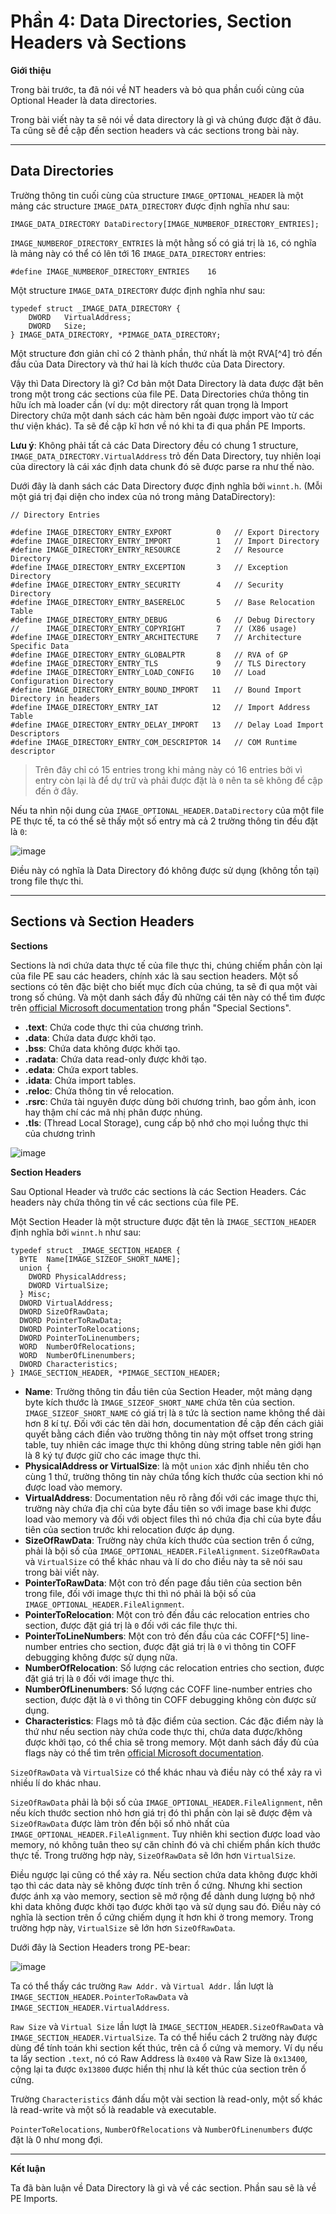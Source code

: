 # Phần 4: Data Directories, Section Headers và Sections

**Giới thiệu**

Trong bài trước, ta đã nói về NT headers và bỏ qua phần cuối cùng của Optional Header là data directories.

Trong bài viết này ta sẽ nói về data directory là gì và chúng được đặt ở đâu. Ta cũng sẽ đề cập đến section headers và các sections trong bài này.

---

## Data Directories
Trường thông tin cuối cùng của structure `IMAGE_OPTIONAL_HEADER` là một mảng các structure `IMAGE_DATA_DIRECTORY` được định nghĩa như sau:
```cpp=
IMAGE_DATA_DIRECTORY DataDirectory[IMAGE_NUMBEROF_DIRECTORY_ENTRIES];
```
`IMAGE_NUMBEROF_DIRECTORY_ENTRIES` là một hằng số có giá trị là `16`, có nghĩa là mảng này có thể có lên tới 16 `IMAGE_DATA_DIRECTORY` entries:
```cpp=
#define IMAGE_NUMBEROF_DIRECTORY_ENTRIES    16
```
Một structure `IMAGE_DATA_DIRECTORY` được định nghĩa như sau:
```cpp=
typedef struct _IMAGE_DATA_DIRECTORY {
    DWORD   VirtualAddress;
    DWORD   Size;
} IMAGE_DATA_DIRECTORY, *PIMAGE_DATA_DIRECTORY;
```
Một structure đơn giản chỉ có 2 thành phần, thứ nhất là một RVA[^4] trỏ đến đầu của Data Directory và thứ hai là kích thước của Data Directory.

Vậy thì Data Directory là gì? Cơ bản một Data Directory là data được đặt bên trong một trong các sections của file PE.
Data Directories chứa thông tin hữu ích mà loader cần (ví dụ: một directory rất quan trọng là Import Directory chứa một danh sách các hàm bên ngoài được import vào từ các thư viện khác). Ta sẽ đề cập kĩ hơn về nó khi ta đi qua phần PE Imports.

**Lưu ý**: Không phải tất cả các Data Directory đều có chung 1 structure, `IMAGE_DATA_DIRECTORY.VirtualAddress` trỏ đến Data Directory, tuy nhiên loại của directory là cái xác định data chunk đó sẽ được parse ra như thế nào.

Dưới đây là danh sách các Data Directory được định nghĩa bởi `winnt.h`. (Mỗi một giá trị đại diện cho index của nó trong mảng DataDirectory):
```cpp=
// Directory Entries

#define IMAGE_DIRECTORY_ENTRY_EXPORT          0   // Export Directory
#define IMAGE_DIRECTORY_ENTRY_IMPORT          1   // Import Directory
#define IMAGE_DIRECTORY_ENTRY_RESOURCE        2   // Resource Directory
#define IMAGE_DIRECTORY_ENTRY_EXCEPTION       3   // Exception Directory
#define IMAGE_DIRECTORY_ENTRY_SECURITY        4   // Security Directory
#define IMAGE_DIRECTORY_ENTRY_BASERELOC       5   // Base Relocation Table
#define IMAGE_DIRECTORY_ENTRY_DEBUG           6   // Debug Directory
//      IMAGE_DIRECTORY_ENTRY_COPYRIGHT       7   // (X86 usage)
#define IMAGE_DIRECTORY_ENTRY_ARCHITECTURE    7   // Architecture Specific Data
#define IMAGE_DIRECTORY_ENTRY_GLOBALPTR       8   // RVA of GP
#define IMAGE_DIRECTORY_ENTRY_TLS             9   // TLS Directory
#define IMAGE_DIRECTORY_ENTRY_LOAD_CONFIG    10   // Load Configuration Directory
#define IMAGE_DIRECTORY_ENTRY_BOUND_IMPORT   11   // Bound Import Directory in headers
#define IMAGE_DIRECTORY_ENTRY_IAT            12   // Import Address Table
#define IMAGE_DIRECTORY_ENTRY_DELAY_IMPORT   13   // Delay Load Import Descriptors
#define IMAGE_DIRECTORY_ENTRY_COM_DESCRIPTOR 14   // COM Runtime descriptor
```
> Trên đây chỉ có 15 entries trong khi mảng này có 16 entries bởi vì entry còn lại là để dự trữ và phải được đặt là `0` nên ta sẽ không để cập đến ở đây.

Nếu ta nhìn nội dung của `IMAGE_OPTIONAL_HEADER.DataDirectory` của một file PE thực tế, ta có thể sẽ thấy một số entry mà cả 2 trường thông tin đều đặt là `0`:

![image](https://hackmd.io/_uploads/B1mm9Y3hp.png)

Điều này có nghĩa là Data Directory đó không được sử dụng (không tồn tại) trong file thực thi.

---

## Sections và Section Headers

**Sections**

Sections là nơi chứa data thực tế của file thực thi, chúng chiếm phần còn lại của file PE sau các headers, chính xác là sau section headers.
Một số sections có tên đặc biệt cho biết mục đích của chúng, ta sẽ đi qua một vài trong số chúng. Và một danh sách đầy đủ những cái tên này có thể tìm được trên [official Microsoft documentation](https://docs.microsoft.com/en-us/windows/win32/debug/pe-format) trong phần "Special Sections".
* **.text**: Chứa code thực thi của chương trình.
* **.data**: Chứa data được khởi tạo.
* **.bss**: Chứa data không được khởi tạo.
* **.radata**: Chứa data read-only được khởi tạo.
* **.edata**: Chứa export tables.
* **.idata**: Chứa import tables.
* **.reloc**: Chứa thông tin về relocation.
* **.rsrc**: Chứa tài nguyên được dùng bởi chương trình, bao gồm ảnh, icon hay thậm chí các mã nhị phân được nhúng.
* **.tls**: (Thread Local Storage), cung cấp bộ nhớ cho mọi luồng thực thi của chương trình

![image](https://hackmd.io/_uploads/Hk2M6F22a.png)

**Section Headers**

Sau Optional Header và trước các sections là các Section Headers. Các headers này chứa thông tin về các sections của file PE.

Một Section Header là một structure được đặt tên là `IMAGE_SECTION_HEADER` định nghĩa bởi `winnt.h` như sau:
```cpp=
typedef struct _IMAGE_SECTION_HEADER {
  BYTE  Name[IMAGE_SIZEOF_SHORT_NAME];
  union {
    DWORD PhysicalAddress;
    DWORD VirtualSize;
  } Misc;
  DWORD VirtualAddress;
  DWORD SizeOfRawData;
  DWORD PointerToRawData;
  DWORD PointerToRelocations;
  DWORD PointerToLinenumbers;
  WORD  NumberOfRelocations;
  WORD  NumberOfLinenumbers;
  DWORD Characteristics;
} IMAGE_SECTION_HEADER, *PIMAGE_SECTION_HEADER;
```
* **Name**: Trường thông tin đầu tiên của Section Header, một mảng dạng byte kích thước là `IMAGE_SIZEOF_SHORT_NAME` chứa tên của section. `IMAGE_SIZEOF_SHORT_NAME` có giá trị là `8` tức là section name không thể dài hơn 8 kí tự. Đối với các tên dài hơn, documentation đề cập đến cách giải quyết bằng cách điền vào trường thông tin này một offset trong string table, tuy nhiên các image thực thi không dùng string table nên giới hạn là 8 ký tự được giữ cho các image thực thi.
* **PhysicalAddress or VirtualSize**: là một `union` xác định nhiều tên cho cùng 1 thứ, trường thông tin này chứa tổng kích thước của section khi nó được load vào memory.
* **VirtualAddress**: Documentation nêu rõ rằng đối với các image thực thi, trường này chứa địa chỉ của byte đầu tiên so với image base khi được load vào memory và đối với object files thì nó chứa địa chỉ của byte đầu tiên của section trước khi relocation được áp dụng.
* **SizeOfRawData**: Trường này chứa kích thước của section trên ổ cứng, phải là bội số của `IMAGE_OPTIONAL_HEADER.FileAlignment`. `SizeOfRawData` và `VirtualSize` có thể khác nhau và lí do cho điều này ta sẽ nói sau trong bài viết này.
* **PointerToRawData**: Một con trỏ đến page đầu tiên của section bên trong file, đối với image thực thi thì nó phải là bội số của `IMAGE_OPTIONAL_HEADER.FileAlignment`.
* **PointerToRelocation**: Một con trỏ đến đầu các relocation entries cho section, được đặt giá trị là `0` đối với các file thực thi.
* **PointerToLineNumbers**: Một con trỏ đến đầu của các COFF[^5] line-number entries cho section, được đặt giá trị là `0` vì thông tin COFF debugging không được sử dụng nữa.
* **NumberOfRelocation**: Số lượng các relocation entries cho section, được đặt giá trị là `0` đối với image thực thi.
* **NumberOfLinenumbers**: Số lượng các COFF line-number entries cho section, được đặt là `0` vì thông tin COFF debugging không còn được sử dụng.
* **Characteristics**: Flags mô tả đặc điểm của section. Các đặc điểm này là thứ như nếu section này chứa code thực thi, chứa data được/không được khởi tạo, có thể chia sẽ trong memory. Một danh sách đầy đủ của flags này có thể tìm trên [official Microsoft documentation](https://docs.microsoft.com/en-us/windows/win32/debug/pe-format).

`SizeOfRawData` và `VirtualSize` có thể khác nhau và điều này có thể xảy ra vì nhiều lí do khác nhau.

`SizeOfRawData` phải là bội số của `IMAGE_OPTIONAL_HEADER.FileAlignment`, nên nếu kích thước section nhỏ hơn giá trị đó thì phần còn lại sẽ được đệm và `SizeOfRawData` được làm tròn đến bội số nhỏ nhất của `IMAGE_OPTIONAL_HEADER.FileAlignment`.
Tuy nhiên khi section được load vào memory, nó không tuân theo sự căn chỉnh đó và chỉ chiếm phần kích thước thực tế.
Trong trường hợp này, `SizeOfRawData` sẽ lớn hơn `VirtualSize`.

Điều ngược lại cũng có thể xảy ra.
Nếu section chứa data không được khởi tạo thì các data này sẽ không được tính trên ổ cứng. Nhưng khi section được ánh xạ vào memory, section sẽ mở rộng để dành dung lượng bộ nhớ khi data không được khởi tạo được khởi tạo và sử dụng sau đó.
Điều này có nghĩa là section trên ổ cứng chiếm dụng ít hơn khi ở trong memory. Trong trường hợp này, `VirtualSize` sẽ lớn hơn `SizeOfRawData`.

Dưới đây là Section Headers trong PE-bear:

![image](https://hackmd.io/_uploads/B1vLeva2a.png)

Ta có thể thấy các trường `Raw Addr.` và `Virtual Addr.` lần lượt là `IMAGE_SECTION_HEADER.PointerToRawData` và `IMAGE_SECTION_HEADER.VirtualAddress`.

`Raw Size` và `Virtual Size` lần lượt là `IMAGE_SECTION_HEADER.SizeOfRawData` và `IMAGE_SECTION_HEADER.VirtualSize`.
Ta có thể hiểu cách 2 trường này được dùng để tính toán khi section kết thúc, trên cả ổ cứng và memory.
Ví dụ nếu ta lấy section `.text`, nó có Raw Address là `0x400` và Raw Size là `0x13400`, cộng lại ta được `0x13800` được hiển thị như là kết thúc của section trên ổ cứng.

Trường `Characteristics` đánh dấu một vài section là read-only, một số khác là read-write và một số là readable và executable.

`PointerToRelocations`, `NumberOfRelocations` và `NumberOfLinenumbers` được đặt là 0 như mong đợi.

---

**Kết luận**

Ta đã bàn luận về Data Directory là gì và về các section.
Phần sau sẽ là về PE Imports.
